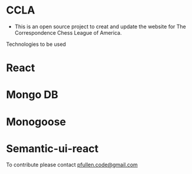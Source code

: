 # CCLA

* This is an open source project to creat and update the website for The Correspondence Chess League of America.

Technologies to be used

# React 
# Mongo DB
# Monogoose 
# Semantic-ui-react

To contribute please contact
pfullen.code@gmail.com